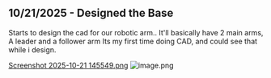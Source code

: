 <!--
  ===================    !!READ THIS NOTICE!!   ====================
  DO NOT edit this file manually. Your changes WILL BE OVERWRITTEN!
  This journal is auto generated and updated by Hack Club Blueprint.
  To edit this file, please edit your journal entries on Blueprint.
  ==================================================================
-->

## 10/21/2025 - Designed the Base  

Starts to design the cad for our robotic arm..
It'll basically have 2 main arms, A leader and a follower arm
Its my first time doing CAD, and could see that while i design.

[Screenshot 2025-10-21 145549.png](/user-attachments/blobs/proxy/eyJfcmFpbHMiOnsiZGF0YSI6Mzk5NCwicHVyIjoiYmxvYl9pZCJ9fQ==--1c9da00b623f1707107f1ee0ddeae5db8931bef1/Screenshot%202025-10-21%20145549.png)
![image.png](https://blueprint.hackclub.com/user-attachments/blobs/proxy/eyJfcmFpbHMiOnsiZGF0YSI6Mzk5NSwicHVyIjoiYmxvYl9pZCJ9fQ==--0b2c6b6eb398535b78166e2821a0c9421aced759/image.png)
  

